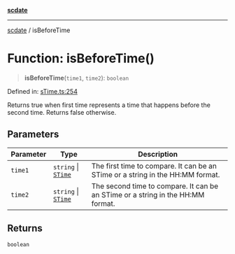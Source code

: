 [**scdate**](../README.md)

---

[scdate](../README.md) / isBeforeTime

# Function: isBeforeTime()

> **isBeforeTime**(`time1`, `time2`): `boolean`

Defined in: [sTime.ts:254](https://github.com/ericvera/scdate/blob/main/src/sTime.ts#L254)

Returns true when first time represents a time that happens before the
second time. Returns false otherwise.

## Parameters

| Parameter | Type                                       | Description                                                                     |
| --------- | ------------------------------------------ | ------------------------------------------------------------------------------- |
| `time1`   | `string` \| [`STime`](../classes/STime.md) | The first time to compare. It can be an STime or a string in the HH:MM format.  |
| `time2`   | `string` \| [`STime`](../classes/STime.md) | The second time to compare. It can be an STime or a string in the HH:MM format. |

## Returns

`boolean`
